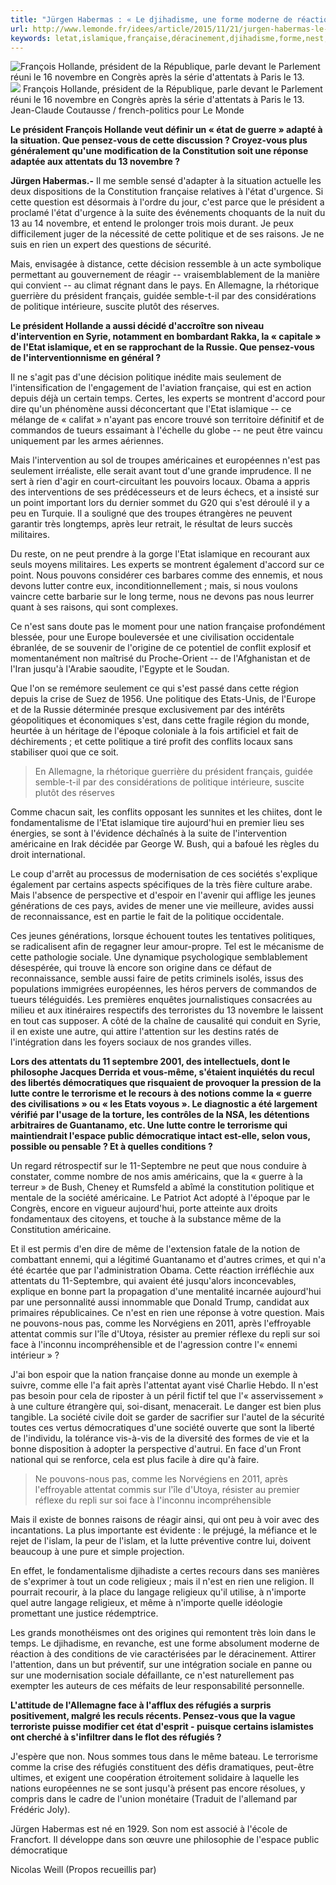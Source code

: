 ```yaml
---
title: "Jürgen Habermas : « Le djihadisme, une forme moderne de réaction au déracinement »"
url: http://www.lemonde.fr/idees/article/2015/11/21/jurgen-habermas-le-djihadisme-une-forme-moderne-de-reaction-au-deracinement_4814921_3232.html
keywords: letat,islamique,française,déracinement,djihadisme,forme,nest,dune,président,face,novembre,politique,réaction,constitution,moderne,habermas,jürgen
---
```

![François Hollande, président de la République, parle devant le Parlement réuni le 16 novembre en Congrès après la série d\'attentats à Paris le 13.](https://img.lemde.fr/2015/11/21/0/0/1000/667/688/0/60/0/8f0fdaf_14408-16ks4bn.jpg) ![](https://img.lemde.fr/2015/11/21/0/0/1000/667/688/0/60/0/8f0fdaf_14408-16ks4bn.jpg) François Hollande, président de la République, parle devant le Parlement réuni le 16 novembre en Congrès après la série d\'attentats à Paris le 13. Jean-Claude Coutausse / french-politics pour Le Monde

**Le président François Hollande veut définir un « état de guerre » adapté à la situation. Que pensez-vous de cette discussion ? Croyez-vous plus généralement qu'une modification de la Constitution soit une réponse adaptée aux attentats du 13 novembre ?**

**Jürgen Habermas.-** Il me semble sensé d'adapter à la situation actuelle les deux dispositions de la Constitution française relatives à l'état d'urgence. Si cette question est désormais à l'ordre du jour, c'est parce que le président a proclamé l'état d'urgence à la suite des événements choquants de la nuit du 13 au 14 novembre, et entend le prolonger trois mois durant. Je peux difficilement juger de la nécessité de cette politique et de ses raisons. Je ne suis en rien un expert des questions de sécurité.

Mais, envisagée à distance, cette décision ressemble à un acte symbolique permettant au gouvernement de réagir -- vraisemblablement de la manière qui convient -- au climat régnant dans le pays. En Allemagne, la rhétorique guerrière du président français, guidée semble-t-il par des considérations de politique intérieure, suscite plutôt des réserves.

**Le président Hollande a aussi décidé d'accroître son niveau d'intervention en Syrie, notamment en bombardant Rakka, la « capitale » de l'Etat islamique, et en se rapprochant de la Russie. Que pensez-vous de l'interventionnisme en général ?**

Il ne s'agit pas d'une décision politique inédite mais seulement de l'intensification de l'engagement de l'aviation française, qui est en action depuis déjà un certain temps. Certes, les experts se montrent d'accord pour dire qu'un phénomène aussi déconcertant que l'Etat islamique -- ce mélange de « califat » n'ayant pas encore trouvé son territoire définitif et de commandos de tueurs essaimant à l'échelle du globe -- ne peut être vaincu uniquement par les armes aériennes.

Mais l'intervention au sol de troupes américaines et européennes n'est pas seulement irréaliste, elle serait avant tout d'une grande imprudence. Il ne sert à rien d'agir en court-circuitant les pouvoirs locaux. Obama a appris des interventions de ses prédécesseurs et de leurs échecs, et a insisté sur un point important lors du dernier sommet du G20 qui s'est déroulé il y a peu en Turquie. Il a souligné que des troupes étrangères ne peuvent garantir très longtemps, après leur retrait, le résultat de leurs succès militaires.

Du reste, on ne peut prendre à la gorge l'Etat islamique en recourant aux seuls moyens militaires. Les experts se montrent également d'accord sur ce point. Nous pouvons considérer ces barbares comme des ennemis, et nous devons lutter contre eux, inconditionnellement ; mais, si nous voulons vaincre cette barbarie sur le long terme, nous ne devons pas nous leurrer quant à ses raisons, qui sont complexes.

Ce n'est sans doute pas le moment pour une nation française profondément blessée, pour une Europe bouleversée et une civilisation occidentale ébranlée, de se souvenir de l'origine de ce potentiel de conflit explosif et momentanément non maîtrisé du Proche-Orient -- de l'Afghanistan et de l'Iran jusqu'à l'Arabie saoudite, l'Egypte et le Soudan.

Que l'on se remémore seulement ce qui s'est passé dans cette région depuis la crise de Suez de 1956. Une politique des Etats-Unis, de l'Europe et de la Russie déterminée presque exclusivement par des intérêts géopolitiques et économiques s'est, dans cette fragile région du monde, heurtée à un héritage de l'époque coloniale à la fois artificiel et fait de déchirements ; et cette politique a tiré profit des conflits locaux sans stabiliser quoi que ce soit.

> En Allemagne, la rhétorique guerrière du président français, guidée semble-t-il par des considérations de politique intérieure, suscite plutôt des réserves

Comme chacun sait, les conflits opposant les sunnites et les chiites, dont le fondamentalisme de l'Etat islamique tire aujourd'hui en premier lieu ses énergies, se sont à l'évidence déchaînés à la suite de l'intervention américaine en Irak décidée par George W. Bush, qui a bafoué les règles du droit international.

Le coup d'arrêt au processus de modernisation de ces sociétés s'explique également par certains aspects spécifiques de la très fière culture arabe. Mais l'absence de perspective et d'espoir en l'avenir qui afflige les jeunes générations de ces pays, avides de mener une vie meilleure, avides aussi de reconnaissance, est en partie le fait de la politique occidentale.

Ces jeunes générations, lorsque échouent toutes les tentatives politiques, se radicalisent afin de regagner leur amour-propre. Tel est le mécanisme de cette pathologie sociale. Une dynamique psychologique semblablement désespérée, qui trouve là encore son origine dans ce défaut de reconnaissance, semble aussi faire de petits criminels isolés, issus des populations immigrées européennes, les héros pervers de commandos de tueurs téléguidés. Les premières enquêtes journalistiques consacrées au milieu et aux itinéraires respectifs des terroristes du 13 novembre le laissent en tout cas supposer. A côté de la chaîne de causalité qui conduit en Syrie, il en existe une autre, qui attire l'attention sur les destins ratés de l'intégration dans les foyers sociaux de nos grandes villes.

**Lors des attentats du 11 septembre 2001, des intellectuels, dont le philosophe Jacques Derrida et vous-même, s'étaient inquiétés du recul des libertés démocratiques que risquaient de provoquer la pression de la lutte contre le terrorisme et le recours à des notions comme la « guerre des civilisations » ou « les Etats voyous ». Le diagnostic a été largement vérifié par l'usage de la torture, les contrôles de la NSA, les détentions arbitraires de Guantanamo, etc. Une lutte contre le terrorisme qui maintiendrait l'espace public démocratique intact est-elle, selon vous, possible ou pensable ? Et à quelles conditions ?**

Un regard rétrospectif sur le 11-Septembre ne peut que nous conduire à constater, comme nombre de nos amis américains, que la « guerre à la terreur » de Bush, Cheney et Rumsfeld a abîmé la constitution politique et mentale de la société américaine. Le Patriot Act adopté à l'époque par le Congrès, encore en vigueur aujourd'hui, porte atteinte aux droits fondamentaux des citoyens, et touche à la substance même de la Constitution américaine.

Et il est permis d'en dire de même de l'extension fatale de la notion de combattant ennemi, qui a légitimé Guantanamo et d'autres crimes, et qui n'a été écartée que par l'administration Obama. Cette réaction irréfléchie aux attentats du 11-Septembre, qui avaient été jusqu'alors inconcevables, explique en bonne part la propagation d'une mentalité incarnée aujourd'hui par une personnalité aussi innommable que Donald Trump, candidat aux primaires républicaines. Ce n'est en rien une réponse à votre question. Mais ne pouvons-nous pas, comme les Norvégiens en 2011, après l'effroyable attentat commis sur l'île d'Utoya, résister au premier réflexe du repli sur soi face à l'inconnu incompréhensible et de l'agression contre l'« ennemi intérieur » ?

J'ai bon espoir que la nation française donne au monde un exemple à suivre, comme elle l'a fait après l'attentat ayant visé Charlie Hebdo. Il n'est pas besoin pour cela de riposter à un péril fictif tel que l'« asservissement » à une culture étrangère qui, soi-disant, menacerait. Le danger est bien plus tangible. La société civile doit se garder de sacrifier sur l'autel de la sécurité toutes ces vertus démocratiques d'une société ouverte que sont la liberté de l'individu, la tolérance vis-à-vis de la diversité des formes de vie et la bonne disposition à adopter la perspective d'autrui. En face d'un Front national qui se renforce, cela est plus facile à dire qu'à faire.

> Ne pouvons-nous pas, comme les Norvégiens en 2011, après l'effroyable attentat commis sur l'île d'Utoya, résister au premier réflexe du repli sur soi face à l'inconnu incompréhensible

Mais il existe de bonnes raisons de réagir ainsi, qui ont peu à voir avec des incantations. La plus importante est évidente : le préjugé, la méfiance et le rejet de l'islam, la peur de l'islam, et la lutte préventive contre lui, doivent beaucoup à une pure et simple projection.

En effet, le fondamentalisme djihadiste a certes recours dans ses manières de s'exprimer à tout un code religieux ; mais il n'est en rien une religion. Il pourrait recourir, à la place du langage religieux qu'il utilise, à n'importe quel autre langage religieux, et même à n'importe quelle idéologie promettant une justice rédemptrice.

Les grands monothéismes ont des origines qui remontent très loin dans le temps. Le djihadisme, en revanche, est une forme absolument moderne de réaction à des conditions de vie caractérisées par le déracinement. Attirer l'attention, dans un but préventif, sur une intégration sociale en panne ou sur une modernisation sociale défaillante, ce n'est naturellement pas exempter les auteurs de ces méfaits de leur responsabilité personnelle.

**L'attitude de l'Allemagne face à l'afflux des réfugiés a surpris positivement, malgré les reculs récents. Pensez-vous que la vague terroriste puisse modifier cet état d'esprit - puisque certains islamistes ont cherché à s'infiltrer dans le flot des réfugiés ?**

J'espère que non. Nous sommes tous dans le même bateau. Le terrorisme comme la crise des réfugiés constituent des défis dramatiques, peut-être ultimes, et exigent une coopération étroitement solidaire à laquelle les nations européennes ne se sont jusqu'à présent pas encore résolues, y compris dans le cadre de l'union monétaire (Traduit de l'allemand par Frédéric Joly).

Jürgen Habermas est né en 1929. Son nom est associé à l'école de Francfort. Il développe dans son œuvre une philosophie de l'espace public démocratique

Nicolas Weill (Propos recueillis par)
